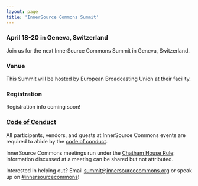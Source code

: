 ```yaml
---
layout: page
title: 'InnerSource Commons Summit'
---
```


### April 18-20 in Geneva, Switzerland

Join us for the next InnerSource Commons Summit in Geneva, Switzerland.

### Venue

This Summit will be hosted by European Broadcasting Union at their facility.

### Registration

Registration info coming soon!

### [Code of Conduct](/events/conduct/)

All participants, vendors, and guests at InnerSource Commons events are required to abide by the [code of conduct](/events/conduct/). 


InnerSource Commons meetings run under the [Chatham House Rule](https://en.wikipedia.org/wiki/Chatham_House_Rule): information discussed at a meeting can be shared but not attributed.

Interested in helping out? Email <summit@innersourcecommons.org> or speak up on [#innersourcecommons](https://isc-inviter.herokuapp.com/)!
